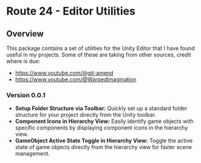 # Route 24 - Editor Utilities

## Overview
This package contains a set of utilities for the Unity Editor that I have found useful in my projects. Some of these are taking from other sources, credit where is due: 
- https://www.youtube.com/@git-amend
- https://www.youtube.com/@WarpedImagination

### Version 0.0.1

- **Setup Folder Structure via Toolbar:** Quickly set up a standard folder structure for your project directly from the Unity toolbar.
- **Component Icons in Hierarchy View:** Easily identify game objects with specific components by displaying component icons in the hierarchy view.
- **GameObject Active State Toggle in Hierarchy View:** Toggle the active state of game objects directly from the hierarchy view for faster scene management.

